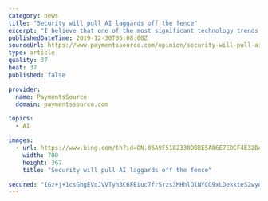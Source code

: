 ```yaml
---
category: news
title: "Security will pull AI laggards off the fence"
excerpt: "I believe that one of the most significant technology trends that will impact the financial services industry in 2020 will be the growing adoption of artificial intelligence (AI). However, even as financial institutions, issuers and payment companies increasingly embrace AI, I anticipate they will need help learning how to use it to its full ..."
publishedDateTime: 2019-12-30T05:08:00Z
sourceUrl: https://www.paymentssource.com/opinion/security-will-pull-ai-laggards-off-the-fence
type: article
quality: 37
heat: 37
published: false

provider:
  name: PaymentsSource
  domain: paymentssource.com

topics:
  - AI

images:
  - url: https://www.bing.com/th?id=ON.06A9F5182330DBBE5A86E7EDCF4E32DA
    width: 700
    height: 367
    title: "Security will pull AI laggards off the fence"

secured: "IGz+j+1csGhgEVqJVVTyh3C6FEiuc7fr5rzs3MHhlOlNYCG9xLDekkteS2wyoUSt45a3wHjuS1kcOr+VMLhJL1moMUX0xyyGoHUF76BN4WYdUjIPMAqzU4FtdQwRRQc6YSK30EQvY0VkZJXgnOmCeZuTwEeNUyw/1hWtEvqNd/NN6D7FP6egPmCClMufjlfQtRpLG9rGIsi9GbPgrUBAsdTmXAV+lISteequPenNre6ImGR7MGgPCVgpttBvgjNsIz2wMuwA8h3HT72BDQWuZw==;ZbEXCPxbHG7owNmTFkWZYg=="
---
```


